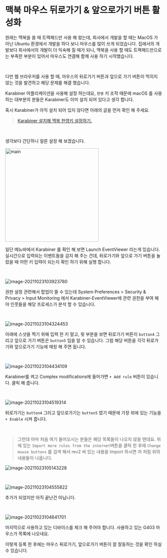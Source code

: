 # 맥북 마우스 뒤로가기 & 앞으로가기 버튼 활성화

원래는 맥북을 쓸 때 트랙패드만 사용 해 왔는데, 회사에서 개발을 할 때는 MacOS 가 아닌 Ubuntu 환경에서 개발을 하다 보니 마우스를 많이 쓰게 되었습니다. 집에서의 개발보다 회사에서의 개발이 더 익숙해 질 때가 되니, 맥북을 사용 할 때도 트랙패드만으로는 부족한 부분이 있어서 마우스도 연결해 함께 사용 하기 시작했습니다.

​	

다만 웹 브라우저를 사용 할 때, 마우스의 뒤로가기 버튼과 앞으로 가기 버튼이 먹히지 않는 것을 발견하고 해당 문제를 해결 했습니다.

Karabiner 어플리케이션을 사용해 설정 하는데요, `한영` 키 조작 때문에 macOS 를 사용하는 대부분의 분들은 Karabiner도 이미 설치 되어 있다고 생각 합니다.

혹시 Karabiner가 아직 설치 되어 있지 않다면 아래의 글을 먼저 확인 해 주세요.

> [Karabiner 설치해 맥북 한영키 설정하기.](https://shanepark.tistory.com/165)

​		

생각보다 간단하니 얼른 설정 해 보겠습니다.

<img src="https://raw.githubusercontent.com/Shane-Park/markdownBlog/master/OS/mac/tips/backAndForwardButton.assets/image-20211023102817120.webp" width=300 height=300 alt=main>

일단 메뉴바에서 Karabiner 를 확인 해 보면 Launch EventViewer 라는게 있습니다. 실시간으로 입력되는 이벤트들을 감지 해 주는 건데, 뒤로가기와 앞으로 가기 버튼을 눌렀을 때 어떤 키 입력이 되는지 확인 하기 위해 실행 합니다.

​	

![image-20211023103923780](https://raw.githubusercontent.com/Shane-Park/markdownBlog/master/OS/mac/tips/backAndForwardButton.assets/image-20211023103923780.webp)

권한 설정 관련해서 팝업이 뜰 수 있는데 System Preferences > Security & Privacy > Input Monitoring 에서 Karabiner-EventViewer에 관련 권한을 부여 해야 인풋들을 해당 프로세스가 분석 할 수 있습니다.

​	

![image-20211023104324453](https://raw.githubusercontent.com/Shane-Park/markdownBlog/master/OS/mac/tips/backAndForwardButton.assets/image-20211023104324453.webp)

아래에 스샷을 찍기 위해 입력 한 키 말고, 윗 부분을 보면 뒤로가기 버튼이 `button4` 그리고 앞으로 가기 버튼은 `button5` 임을 알 수 있습니다. 그럼 해당 버튼을 각각 뒤로가기와 앞으로가기 기능에 매칭 해 주면 됩니다.

​	

![image-20211023104434109](https://raw.githubusercontent.com/Shane-Park/markdownBlog/master/OS/mac/tips/backAndForwardButton.assets/image-20211023104434109.webp)

Karabiner를 켜고 Complex modifications에 들어가면 `+ Add rule` 버튼이 있습니다. 클릭 해 줍니다.

​	

![image-20211023104519314](https://raw.githubusercontent.com/Shane-Park/markdownBlog/master/OS/mac/tips/backAndForwardButton.assets/image-20211023104519314.webp)

뒤로가기는 `button4` 그리고 앞으로가기는 `button5` 였기 때문에 가장 위에 있는 기능을 `+ Enable` 시켜 줍니다. 

​	

>  그런데 아마 처음 여기 들어오시는 분들은 해당 목록들이 나오지 않을 텐데요. 위에 있는 `Import more rules from the internet`버튼을 클릭 한 후에 `Change mouse buttons` 를 검색 해서 rev2 써 있는 내용을 Import 하시면 저 처럼 위의 내용들이 나옵니다.

![image-20211023105143228](https://raw.githubusercontent.com/Shane-Park/markdownBlog/master/OS/mac/tips/backAndForwardButton.assets/image-20211023105143228.webp)

​		

![image-20211023104555822](https://raw.githubusercontent.com/Shane-Park/markdownBlog/master/OS/mac/tips/backAndForwardButton.assets/image-20211023104555822.webp)

추가가 되었지만 아직 끝난건 아닙니다.

​		

![image-20211023104641701](https://raw.githubusercontent.com/Shane-Park/markdownBlog/master/OS/mac/tips/backAndForwardButton.assets/image-20211023104641701.webp)

마지막으로 사용하고 있는 디바이스를 체크 해 주어야 합니다. 사용하고 있는 G403 마우스가 목록에 나오네요.

이렇게 등록 한 후에는 마우스 뒤로가기, 앞으로가기 버튼이 잘 잘동하는 것을 확인 하실 수 있습니다.


